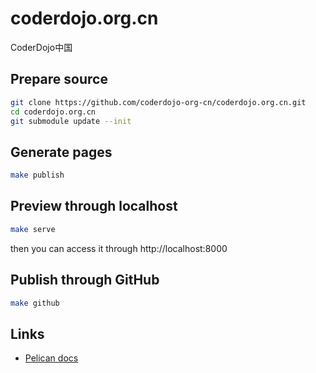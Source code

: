 # coderdojo.org.cn
CoderDojo中国

## Prepare source
```bash
git clone https://github.com/coderdojo-org-cn/coderdojo.org.cn.git
cd coderdojo.org.cn
git submodule update --init
```

## Generate pages
```bash
make publish
```

## Preview through localhost
```bash
make serve
```

then you can access it through http://localhost:8000

## Publish through GitHub
```bash
make github
```

## Links
* [Pelican docs](https://docs.getpelican.com/en/stable/)

